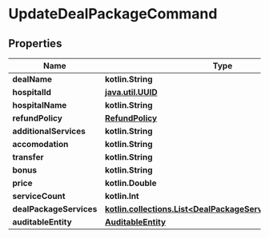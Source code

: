 
# UpdateDealPackageCommand

## Properties
Name | Type | Description | Notes
------------ | ------------- | ------------- | -------------
**dealName** | **kotlin.String** |  |  [optional]
**hospitalId** | [**java.util.UUID**](java.util.UUID.md) |  |  [optional]
**hospitalName** | **kotlin.String** |  |  [optional]
**refundPolicy** | [**RefundPolicy**](RefundPolicy.md) |  |  [optional]
**additionalServices** | **kotlin.String** |  |  [optional]
**accomodation** | **kotlin.String** |  |  [optional]
**transfer** | **kotlin.String** |  |  [optional]
**bonus** | **kotlin.String** |  |  [optional]
**price** | **kotlin.Double** |  |  [optional]
**serviceCount** | **kotlin.Int** |  |  [optional]
**dealPackageServices** | [**kotlin.collections.List&lt;DealPackageServiceItemViewModel&gt;**](DealPackageServiceItemViewModel.md) |  |  [optional]
**auditableEntity** | [**AuditableEntity**](AuditableEntity.md) |  |  [optional]



